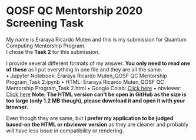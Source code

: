 # QOSF QC Mentorship 2020 Screening Task

My name is Eraraya Ricardo Muten and this is my submission for Quantum Computing Mentorship Program. <br>
I chose the **Task 2** for this submission.

I provide several different formats of my answer. **You only need to read one of these** as I put everything in one file and they are all the same. <br>
• Jupyter Notebook: Eraraya Ricardo Muten_QOSF QC Mentorship Program_Task 2.ipynb
• HTML: Eraraya Ricardo Muten_QOSF QC Mentorship Program_Task 2.html
• Google Colab: [Click here](https://drive.google.com/file/d/11xW9GRtnVs6uSqMjTu6FlOBhyVaZJvgC/view?usp=sharing)
• nbviewer: [Click here](https://nbviewer.jupyter.org/github/eraraya-ricardo/qosf-screening_task/blob/master/Eraraya%20Ricardo%20Muten_QOSF%20QC%20Mentorship%20Program_Task%202.ipynb)
**Note: The HTML version can't be open in GitHub as the size is too large (only 1.2 MB though), please download it and open it with your browser.**

Even though they are same, but **I prefer my application to be judged based-on the HTML or nbviewer version** as they are cleaner and probably will have less issue in compatibility or rendering.

